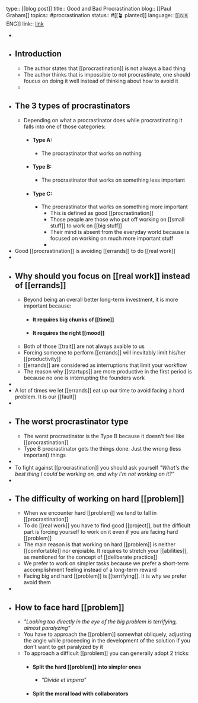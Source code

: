 type:: [[blog post]]
title:: Good and Bad Procrastination
blog:: [[Paul Graham]] 
topics:: #procrastination
status:: #[[🪴 planted]]
language:: [[🇬🇧 ENG]] 
link:: [link](http://www.paulgraham.com/procrastination.html)

-
- ## Introduction
	- The author states that [[procrastination]] is not always a bad thing
	- The author thinks that is impossible to not procrastinate, one should foucus on doing it well instead of thinking about how to avoid it
	-
- ## The 3 types of procrastinators
	- Depending on what a procrastinator does while procrastinating it falls into one of those categories:
		- #### Type A:
			- The procrastinator that works on nothing
		- #### Type B:
			- The procrastinator that works on something less important
		- #### Type C:
			- The procrastinator that works on something more important
				- This is defined as good [[procrastination]]
				- Those people are those who put off working on [[small stuff]] to work on [[big stuff]]
				- Their mind is absent from the everyday world because is focused on working on much more important stuff
				-
- Good [[procrastination]] is avoiding [[errands]] to do [[real work]]
-
- ## Why should you focus on [[real work]] instead of [[errands]]
	- Beyond being an overall better long-term investment, it is more important because:
		- #### It requires big chunks of [[time]]
		- #### It requires the right [[mood]]
	- Both of those [[trait]] are not always avaible to us
	- Forcing someone to perform [[errands]] will inevitably limit his/her [[productivity]]
	- [[errands]] are considered as interruptions that limit your workflow
	- The reason why [[startups]] are more productive in the first period is because no one is interrupting the founders work
-
- A lot of times we let [[errands]] eat up our time to avoid facing a hard problem. It is our [[fault]]
-
- ## The worst procrastinator type
	- The worst procrastinator is the Type B because it doesn't feel like [[procrastination]]
	- Type B procrastinator gets the things done. Just the wrong (less important) things
-
- To fight against [[procrastination]] you should ask yourself *"What's the best thing I could be working on, and why I'm not working on it?"*
-
- ## The difficulty of working on hard [[problem]]
	- When we encounter hard [[problem]] we tend to fall in [[procrastination]]
	- To do [[real work]] you have to find good [[project]], but the difficult part is forcing yourself to work on it even if you are facing hard [[problem]]
	- The main reason is that working on hard [[problem]] is neither [[comfortable]] nor enjoiable. It requires to stretch your [[abilities]], as mentioned for the concept of [[deliberate practice]]
	- We prefer to work on simpler tasks because we prefer a short-term accomplishment feeling instead of a long-term reward
	- Facing big and hard [[problem]] is [[terrifying]]. It is why we prefer avoid them
-
- ## How to face hard [[problem]]
	- *"Looking too directly in the eye of the big problem is terrifying, almost paralyzing"*
	- You have to approach the [[problem]] somewhat obliquely, adjusting the angle while proceeding in the development of the solution if you don't want to get paralyzed by it
	- To approach a difficult [[problem]] you can generally adopt 2 tricks:
		- #### Split the hard [[problem]] into simpler ones
			- *"Divide et impera"*
		- #### Split the moral load with collaborators